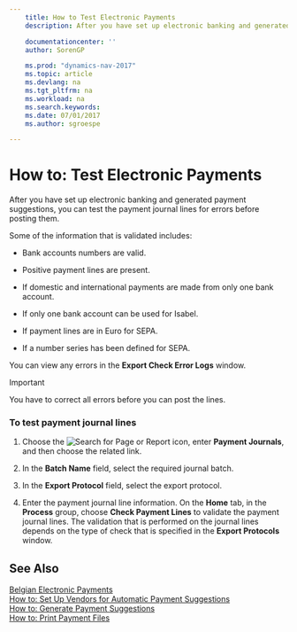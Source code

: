 ```yaml
---
    title: How to Test Electronic Payments
    description: After you have set up electronic banking and generated payment suggestions, you can test the payment journal lines for errors before posting them.

    documentationcenter: ''
    author: SorenGP

    ms.prod: "dynamics-nav-2017"
    ms.topic: article
    ms.devlang: na
    ms.tgt_pltfrm: na
    ms.workload: na
    ms.search.keywords:
    ms.date: 07/01/2017
    ms.author: sgroespe

---
```

# How to: Test Electronic Payments
After you have set up electronic banking and generated payment suggestions, you can test the payment journal lines for errors before posting them.  

 Some of the information that is validated includes:  

-   Bank accounts numbers are valid.  

-   Positive payment lines are present.  

-   If domestic and international payments are made from only one bank account.  

-   If only one bank account can be used for Isabel.  

-   If payment lines are in Euro for SEPA.  

-   If a number series has been defined for SEPA.  

 You can view any errors in the **Export Check Error Logs** window.  

> [!IMPORTANT]  
>  You have to correct all errors before you can post the lines.  

### To test payment journal lines  

1.  Choose the ![Search for Page or Report](media/ui-search/search_small.png "Search for Page or Report icon") icon, enter **Payment Journals**, and then choose the related link.  

2.  In the **Batch Name** field, select the required journal batch.  

3.  In the **Export Protocol** field, select the export protocol.  

4.  Enter the payment journal line information. On the **Home** tab, in the **Process** group, choose **Check Payment Lines** to validate the payment journal lines. The validation that is performed on the journal lines depends on the type of check that is specified in the **Export Protocols** window.  

## See Also  
 [Belgian Electronic Payments](belgian-electronic-payments.md)   
 [How to: Set Up Vendors for Automatic Payment Suggestions](how-to-set-up-vendors-for-automatic-payment-suggestions.md)   
 [How to: Generate Payment Suggestions](how-to-generate-payment-suggestions.md)   
 [How to: Print Payment Files](how-to-print-payment-files.md)
